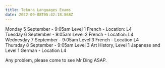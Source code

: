 ```yaml
---
title: Tekura Languages Exams
date: 2022-09-08T05:42:18.868Z
---
```



Monday 5 September - 9:05am Level 1 French - Location: L4  
Tuesday 6 September - 9:05am Level 2 French - Location: L4  
Wednesday 7 September - 9:05am Level 3 French - Location L4  
Thursday 8 September - 9:05am Level 3 Art History, Level 1 Japanese and Level 1 German - Location L4  

Any problem, please come to see Mr Ding ASAP.